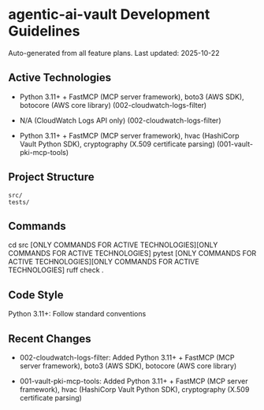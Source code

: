 # agentic-ai-vault Development Guidelines

Auto-generated from all feature plans. Last updated: 2025-10-22

## Active Technologies
- Python 3.11+ + FastMCP (MCP server framework), boto3 (AWS SDK), botocore (AWS core library) (002-cloudwatch-logs-filter)
- N/A (CloudWatch Logs API only) (002-cloudwatch-logs-filter)

- Python 3.11+ + FastMCP (MCP server framework), hvac (HashiCorp Vault Python SDK), cryptography (X.509 certificate parsing) (001-vault-pki-mcp-tools)

## Project Structure

```text
src/
tests/
```

## Commands

cd src [ONLY COMMANDS FOR ACTIVE TECHNOLOGIES][ONLY COMMANDS FOR ACTIVE TECHNOLOGIES] pytest [ONLY COMMANDS FOR ACTIVE TECHNOLOGIES][ONLY COMMANDS FOR ACTIVE TECHNOLOGIES] ruff check .

## Code Style

Python 3.11+: Follow standard conventions

## Recent Changes
- 002-cloudwatch-logs-filter: Added Python 3.11+ + FastMCP (MCP server framework), boto3 (AWS SDK), botocore (AWS core library)

- 001-vault-pki-mcp-tools: Added Python 3.11+ + FastMCP (MCP server framework), hvac (HashiCorp Vault Python SDK), cryptography (X.509 certificate parsing)

<!-- MANUAL ADDITIONS START -->
<!-- MANUAL ADDITIONS END -->
